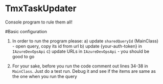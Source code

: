 # TmxTaskUpdater
Console program to rule them all!

#Basic configuration
1. In order to run the program please:
    a) update `sharedQueryId` (MainClass) - open query, copy its id from url
    b) update {your-auth-token} in `IAzureDevOpsApi`
    c) update URLs in `IAzureDevOpsApi` - you should be good to go

2. For your sake, before you run the code comment out lines 34-38 in `MainClass`. Just do a test run. Debug it and see if the items are same as the one when you run the query
